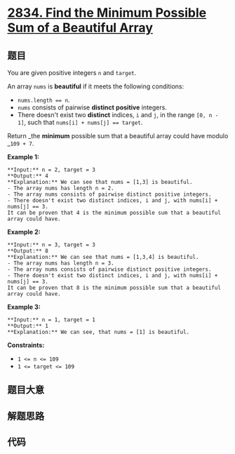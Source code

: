 # [2834. Find the Minimum Possible Sum of a Beautiful Array](https://leetcode.com/problems/find-the-minimum-possible-sum-of-a-beautiful-array)

## 题目

You are given positive integers `n` and `target`.

An array `nums` is **beautiful** if it meets the following conditions:

  * `nums.length == n`.
  * `nums` consists of pairwise **distinct** **positive** integers.
  * There doesn't exist two **distinct** indices, `i` and `j`, in the range `[0, n - 1]`, such that `nums[i] + nums[j] == target`.

Return _the **minimum** possible sum that a beautiful array could have modulo
_`109 + 7`.



**Example 1:**

    
    
    **Input:** n = 2, target = 3
    **Output:** 4
    **Explanation:** We can see that nums = [1,3] is beautiful.
    - The array nums has length n = 2.
    - The array nums consists of pairwise distinct positive integers.
    - There doesn't exist two distinct indices, i and j, with nums[i] + nums[j] == 3.
    It can be proven that 4 is the minimum possible sum that a beautiful array could have.
    

**Example 2:**

    
    
    **Input:** n = 3, target = 3
    **Output:** 8
    **Explanation:** We can see that nums = [1,3,4] is beautiful.
    - The array nums has length n = 3.
    - The array nums consists of pairwise distinct positive integers.
    - There doesn't exist two distinct indices, i and j, with nums[i] + nums[j] == 3.
    It can be proven that 8 is the minimum possible sum that a beautiful array could have.
    

**Example 3:**

    
    
    **Input:** n = 1, target = 1
    **Output:** 1
    **Explanation:** We can see, that nums = [1] is beautiful.
    



**Constraints:**

  * `1 <= n <= 109`
  * `1 <= target <= 109`


## 题目大意

## 解题思路

## 代码

```javascript

```
